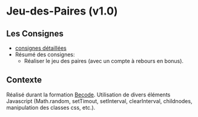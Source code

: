 # Jeu-des-Paires (v1.0)

## Les Consignes

* [consignes détaillées](https://github.com/becodeorg/Swartz-promo-3/tree/master/Parcours/04-Javascript/jeu-des-paires)
* Résumé des consignes:
  * Réaliser le jeu des paires (avec un compte à rebours en bonus).

## Contexte

Réalisé durant la formation [Becode](http://www.becode.org/). Utilisation de divers éléments Javascript (Math.random, setTimout, setInterval, clearInterval, childnodes, manipulation des classes css, etc.).
